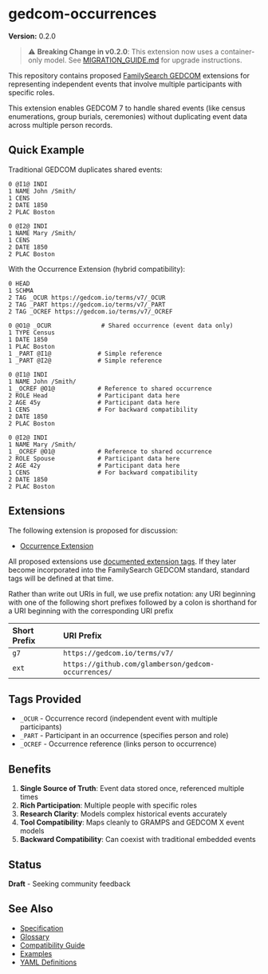# gedcom-occurrences

**Version:** 0.2.0

> ⚠️ **Breaking Change in v0.2.0**: This extension now uses a container-only model. 
> See [MIGRATION_GUIDE.md](MIGRATION_GUIDE.md) for upgrade instructions.

This repository contains proposed [FamilySearch GEDCOM](https://gedcom.io/specs/) extensions
for representing independent events that involve multiple participants with specific roles.

This extension enables GEDCOM 7 to handle shared events (like census enumerations, group burials, ceremonies) without duplicating event data across multiple person records.

## Quick Example

Traditional GEDCOM duplicates shared events:
```gedcom
0 @I1@ INDI
1 NAME John /Smith/
1 CENS
2 DATE 1850
2 PLAC Boston

0 @I2@ INDI  
1 NAME Mary /Smith/
1 CENS
2 DATE 1850
2 PLAC Boston
```

With the Occurrence Extension (hybrid compatibility):
```gedcom
0 HEAD
1 SCHMA
2 TAG _OCUR https://gedcom.io/terms/v7/_OCUR
2 TAG _PART https://gedcom.io/terms/v7/_PART
2 TAG _OCREF https://gedcom.io/terms/v7/_OCREF

0 @O1@ _OCUR              # Shared occurrence (event data only)
1 TYPE Census
1 DATE 1850
1 PLAC Boston
1 _PART @I1@             # Simple reference
1 _PART @I2@             # Simple reference

0 @I1@ INDI
1 NAME John /Smith/
1 _OCREF @O1@            # Reference to shared occurrence
2 ROLE Head              # Participant data here
2 AGE 45y                # Participant data here
1 CENS                   # For backward compatibility
2 DATE 1850
2 PLAC Boston

0 @I2@ INDI
1 NAME Mary /Smith/
1 _OCREF @O1@            # Reference to shared occurrence  
2 ROLE Spouse            # Participant data here
2 AGE 42y                # Participant data here
1 CENS                   # For backward compatibility
2 DATE 1850
2 PLAC Boston
```

## Extensions

The following extension is proposed for discussion:

* [Occurrence Extension](occurrence-extension.md)

All proposed extensions use [documented extension tags](https://gedcom.io/specifications/FamilySearchGEDCOMv7.html#extension-tags). If they later become incorporated into the FamilySearch GEDCOM standard, standard tags will be defined at that time.

Rather than write out URIs in full, we use prefix notation: any URI beginning with one
of the following short prefixes followed by a colon is shorthand for a URI beginning
with the corresponding URI prefix

| Short Prefix | URI Prefix                                          |
|:-------------|:----------------------------------------------------|
| `g7`         | `https://gedcom.io/terms/v7/`                       |
| `ext`        | `https://github.com/glamberson/gedcom-occurrences/` |

## Tags Provided

- `_OCUR` - Occurrence record (independent event with multiple participants)
- `_PART` - Participant in an occurrence (specifies person and role)
- `_OCREF` - Occurrence reference (links person to occurrence)

## Benefits

1. **Single Source of Truth**: Event data stored once, referenced multiple times
2. **Rich Participation**: Multiple people with specific roles
3. **Research Clarity**: Models complex historical events accurately
4. **Tool Compatibility**: Maps cleanly to GRAMPS and GEDCOM X event models
5. **Backward Compatibility**: Can coexist with traditional embedded events

## Status

**Draft** - Seeking community feedback

## See Also

- [Specification](occurrence-extension.md)
- [Glossary](GLOSSARY.md)
- [Compatibility Guide](compatibility.md)
- [Examples](examples/)
- [YAML Definitions](yaml/)